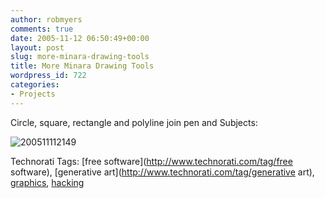 ```yaml
---
author: robmyers
comments: true
date: 2005-11-12 06:50:49+00:00
layout: post
slug: more-minara-drawing-tools
title: More Minara Drawing Tools
wordpress_id: 722
categories:
- Projects
---
```


  
Circle, square, rectangle and polyline join pen and Subjects:  


  
![200511112149](/wp-content/200511112149.jpg)  


  


Technorati Tags: [free software](http://www.technorati.com/tag/free software), [generative art](http://www.technorati.com/tag/generative art), [graphics](http://www.technorati.com/tag/graphics), [hacking](http://www.technorati.com/tag/hacking)

  



